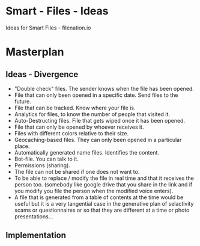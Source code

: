 # Smart - Files - Ideas

Ideas for Smart Files - filenation.io

# Masterplan
## Ideas - Divergence
* "Double check" files. The sender knows when the file has been opened.
* File that can only been opened in a specific date. Send files to the future.
* File that can be tracked. Know where your file is.
* Analytics for files, to know the number of people that visited it.
* Auto-Destructing files. File that gets wiped once it has been opened.
* File that can only be opened by whoever receives it.
* Files with different colors relative to their size.
* Geocaching-based files. They can only been opened in a particular place.
* Automatically generated name files. Identifies the content.
* Bot-file. You can talk to it.
* Permissions (sharing).
* The file can not be shared if one does not want to.
* To be able to replace / modify the file in real time and that it receives the person too. (somebody like google drive that you share in the link and if you modify you file the person when the modified voice enters).
* A file that is generated from a table of contents at the time would be useful but it is a very tangential case in the generative plan of selactivity scams or questionnaires or so that they are different at a time or photo presentations...



## Implementation
